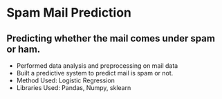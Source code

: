 # Spam Mail Prediction

## Predicting whether the mail comes under spam or ham.

* Performed data analysis and preprocessing on mail data
* Built a predictive system to predict mail is spam or not. 
* Method Used: Logistic Regression
* Libraries Used: Pandas, Numpy, sklearn


